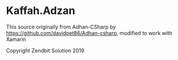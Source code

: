# Kaffah.Adzan
This source originally from Adhan-CSharp by https://github.com/davidpet86/Adhan-csharp, modified to work with Xamarin

Copyright Zendbit Solution 2019
